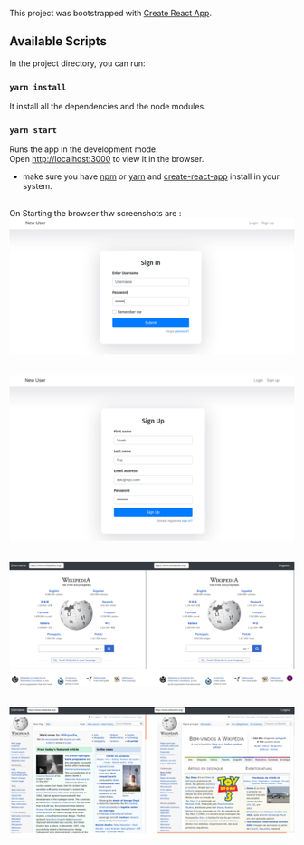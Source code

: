 This project was bootstrapped with [Create React App](https://github.com/facebook/create-react-app).

## Available Scripts

In the project directory, you can run:
### `yarn install`
It install all the dependencies and the node modules.

### `yarn start`

Runs the app in the development mode.<br />
Open [http://localhost:3000](http://localhost:3000) to view it in the browser.

* make sure you have [npm](https://www.npmjs.com/get-npm) or [yarn](https://classic.yarnpkg.com/en/docs/install/#debian-stable) and [create-react-app](https://reactjs.org/docs/create-a-new-react-app.html) install in your system.

<br />
On Starting the browser thw screenshots are :
<div align="center">
    <img src='images/img1.png' />
    <br />
    <br />
</div>
<br />
<div align="center">
    <img src='images/img2.png' />
    <br />
    <br />
</div>
<br />
<div align="center">
    <img src='images/img3.png' />
    <br />
    <br />
</div>
<br />
<div align="center">
    <img src='images/img4.png' />
    <br />
    <br />
</div>
<br />
